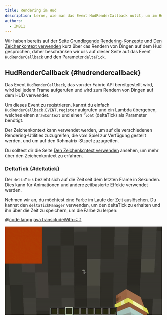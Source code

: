 ```yaml
---
title: Rendering im Hud
description: Lerne, wie man das Event HudRenderCallback nutzt, um im Hud zu rendern.
authors:
  - IMB11
---
```


Wir haben bereits auf der Seite [Grundlegende Rendering-Konzepte](./basic-concepts) und [Den Zeichenkontext verwenden](./draw-context) kurz über das Rendern von Dingen auf dem Hud gesprochen, daher beschränken wir uns auf dieser Seite auf das Event `HudRenderCallback` und den Parameter `deltaTick`.

## HudRenderCallback {#hudrendercallback}

Das Event `HudRenderCallback`, das von der Fabric API bereitgestellt wird, wird bei jedem Frame aufgerufen und wird zum Rendern von Dingen auf dem HUD verwendet.

Um dieses Event zu registrieren, kannst du einfach `HudRenderCallback.EVENT.register` aufgrufen und ein Lambda übergeben, welches einen `DrawContext` und einen `float` (deltaTick) als Parameter benötigt.

Der Zeichenkontext kann verwendet werden, um auf die verschiedenen Rendering-Utilities zuzugreifen, die vom Spiel zur Verfügung gestellt werden, und um auf den Rohmatrix-Stapel zuzugreifen.

Du solltest dir die Seite [Den Zeichenkontext verwenden](./draw-context) ansehen, um mehr über den Zeichenkontext zu erfahren.

### DeltaTick {#deltatick}

Der `deltaTick` bezieht sich auf die Zeit seit dem letzten Frame in Sekunden. Dies kann für Animationen und andere zeitbasierte Effekte verwendet werden.

Nehmen wir an, du möchtest eine Farbe im Laufe der Zeit auslöschen. Du kannst den `deltaTickManager` verwenden, um den deltaTick zu erhalten und ihn über die Zeit zu speichern, um die Farbe zu lerpen:

@[code lang=java transcludeWith=:::1](@/reference/1.21/src/client/java/com/example/docs/rendering/HudRenderingEntrypoint.java)

![](/assets/develop/rendering/hud-rendering-deltatick.webp)
